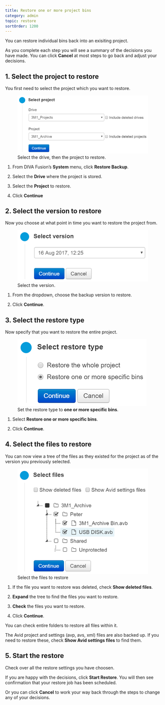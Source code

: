 ```yaml
---
title: Restore one or more project bins
category: admin
topic: restore
sortOrder: 1200
---
```


You can restore individual bins back into an exisiting project.

As you complete each step you will see a summary of the decisions you have made.
You can click **Cancel** at most steps to go back and adjust your decisions.



## 1. Select the project to restore

You first need to select the project which you want to restore.

<figure>
  <img src="/images/v2/fusion/restore-select-project.png" alt="Select the project" />
  <figcaption>Select the drive, then the project to restore.</figcaption>
</figure>

1. From DIVA Fusion’s **System** menu, click **Restore Backup**.

1. Select the **Drive** where the project is stored.

1. Select the **Project** to restore.

1. Click **Continue**



## 2. Select the version to restore

Now you choose at what point in time you want to restore the project from.

<figure>
  <img src="/images/v2/fusion/restore-select-version.png" alt="Select the versions" />
  <figcaption>Select the version.</figcaption>
</figure>

1. From the dropdown, choose the backup version to restore.

1. Click **Continue**.



## 3. Select the restore type

Now specify that you want to restore the entire project.

<figure>
  <img src="/images/v2/fusion/restore-type-bins.png" alt="Select the restore type" />
  <figcaption>Set the restore type to <strong>one or more specific bins</strong>.</figcaption>
</figure>

1. Select **Restore one or more specific bins**.

1. Click **Continue**.



## 4. Select the files to restore

You can now view a tree of the files as they existed for the project as of the version you previously selected.

<figure>
  <img src="/images/v2/fusion/restore-select-files.png" alt="Select files" />
  <figcaption>Select the files to restore</figcaption>
</figure>

1. If the file you want to restore was deleted, check **Show deleted files**.

1. **Expand** the tree to find the files you want to restore.

1. **Check** the files you want to restore.

1. Click **Continue**.

You can check entire folders to restore all files within it.

The Avid project and settings (avp, avs, xml) files are also backed up. If you need to restore these, check **Show Avid settings files** to find them.



<a name="step5" class="anchor"></a>
## 5. Start the restore

Check over all the restore settings you have choosen.

If you are happy with the decisions, click **Start Restore**.
You will then see confirmation that your restore job has been scheduled.

Or you can click **Cancel** to work your way back through the steps to change any of your decisions.
